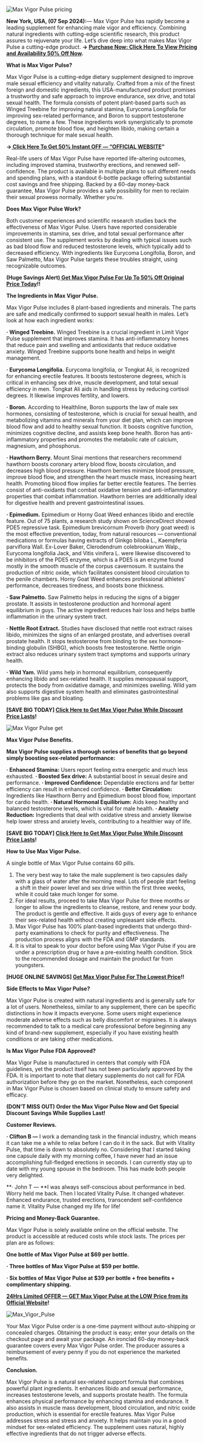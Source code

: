 

![Max Vigor Pulse pricing](https://github.com/user-attachments/assets/e89c45e5-c6bb-41af-91ed-1d43e1547bba)




**New York, USA, (07 Sep 2024):**— Max Vigor Pulse has rapidly become a leading supplement for enhancing male vigor and efficiency. Combining natural ingredients with cutting-edge scientific research, this product assures to rejuvenate your life. Let’s dive deep into what makes Max Vigor Pulse a cutting-edge product. **→ [Purchase Now: Click Here To View Pricing and Availability 50% Off Now](https://supplementcarts.com/max-vigor-pulse-official/).**


**What is Max Vigor Pulse?**

Max Vigor Pulse is a cutting-edge dietary supplement designed to improve male sexual efficiency and vitality naturally. Crafted from a mix of the finest foreign and domestic ingredients, this USA-manufactured product promises a trustworthy and safe approach to improve endurance, sex drive, and total sexual health. The formula consists of potent plant-based parts such as Winged Treebine for improving natural stamina, Eurycoma Longifolia for improving sex-related performance, and Boron to support testosterone degrees, to name a few. These ingredients work synergistically to promote circulation, promote blood flow, and heighten libido, making certain a thorough technique for male sexual health.


**→[ Click Here To Get 50% Instant OFF — “OFFICIAL WEBSITE](https://supplementcarts.com/max-vigor-pulse-official/)”**


Real-life users of Max Vigor Pulse have reported life-altering outcomes, including improved stamina, trustworthy erections, and renewed self-confidence. The product is available in multiple plans to suit different needs and spending plans, with a standout 6-bottle package offering substantial cost savings and free shipping. Backed by a 60-day money-back guarantee, Max Vigor Pulse provides a safe possibility for men to reclaim their sexual prowess normally. Whether you’re.


**Does Max Vigor Pulse Work?**

Both customer experiences and scientific research studies back the effectiveness of Max Vigor Pulse. Users have reported considerable improvements in stamina, sex drive, and total sexual performance after consistent use. The supplement works by dealing with typical issues such as bad blood flow and reduced testosterone levels, which typically add to decreased efficiency. With ingredients like Eurycoma Longifolia, Boron, and Saw Palmetto, Max Vigor Pulse targets these troubles straight, using recognizable outcomes.


**(Huge Savings Alert)[ Get Max Vigor Pulse For Up To 50% Off Original Price Today](https://supplementcarts.com/max-vigor-pulse-official/)!!**


**The Ingredients in Max Vigor Pulse.**

Max Vigor Pulse includes 8 plant-based ingredients and minerals. The parts are safe and medically confirmed to support sexual health in males. Let’s look at how each ingredient works:

**· Winged Treebine.**
Winged Treebine is a crucial ingredient in Limit Vigor Pulse supplement that improves stamina. It has anti-inflammatory homes that reduce pain and swelling and antioxidants that reduce oxidative anxiety. Winged Treebine supports bone health and helps in weight management.

**· Eurycoma Longifolia.**
Eurycoma longifolia, or Tongkat Ali, is recognized for enhancing erectile features. It boosts testosterone degrees, which is critical in enhancing sex drive, muscle development, and total sexual efficiency in men. Tongkat Ali aids in handling stress by reducing cortisol degrees. It likewise improves fertility, and lowers.

**· Boron.**
According to Healthline, Boron supports the law of male sex hormones, consisting of testosterone, which is crucial for sexual health, and metabolizing vitamins and minerals from your diet plan, which can improve blood flow and add to healthy sexual function. It boosts cognitive function, minimizes cognitive decline, and assists keep bone health. Boron has anti-inflammatory properties and promotes the metabolic rate of calcium, magnesium, and phosphorus.

**· Hawthorn Berry.**
Mount Sinai mentions that researchers recommend hawthorn boosts coronary artery blood flow, boosts circulation, and decreases high blood pressure. Hawthorn berries minimize blood pressure, improve blood flow, and strengthen the heart muscle mass, increasing heart health. Promoting blood flow implies far better erectile features.
The berries consist of anti-oxidants that combat oxidative tension and anti-inflammatory properties that combat inflammation. Hawthorn berries are additionally ideal for digestive health and prevent gastrointestinal issues.

**· Epimedium.**
Epimedium or Horny Goat Weed enhances libido and erectile feature. Out of 75 plants, a research study shown on ScienceDirect showed PDE5 repressive task. Epimedium brevicornum Proverb (hory goat weed) is the most effective prevention, today, from natural resources — conventional medications or formulas having extracts of Ginkgo biloba L., Kaempferia parviflora Wall. Ex-Lover Baker, Clerodendrum colebrookianum Walp., Eurycoma longifolia Jack, and Vitis vinifera L. were likewise discovered to be inhibitors of the PDE5 enzyme, which is a PDE5 is an enzyme found mostly in the smooth muscle of the corpus cavernosum.
It sustains the production of nitric oxide, which facilitates consistent blood circulation to the penile chambers. Horny Goat Weed enhances professional athletes’ performance, decreases tiredness, and boosts bone thickness.

**· Saw Palmetto.**
Saw Palmetto helps in reducing the signs of a bigger prostate. It assists in testosterone production and hormonal agent equilibrium in guys. The active ingredient reduces hair loss and helps battle inflammation in the urinary system tract.

**· Nettle Root Extract.**
Studies have disclosed that nettle root extract raises libido, minimizes the signs of an enlarged prostate, and advertises overall prostate health. It stops testosterone from binding to the sex hormone-binding globulin (SHBG), which boosts free testosterone. Nettle origin extract also reduces urinary system tract symptoms and supports urinary health.

**· Wild Yam.**
Wild yams help in hormonal equilibrium, consequently enhancing libido and sex-related health. It supplies menopausal support, protects the body from oxidative damage, and minimizes swelling. Wild yam also supports digestive system health and eliminates gastrointestinal problems like gas and bloating.


**[SAVE BIG TODAY] [Click Here to Get Max Vigor Pulse While Discount Price Lasts](https://supplementcarts.com/max-vigor-pulse-official/)!**


![Max Vigor Pulse get](https://github.com/user-attachments/assets/74432c7a-3948-4b51-8732-88db3a50579c)



**Max Vigor Pulse Benefits.**


**Max Vigor Pulse supplies a thorough series of benefits that go beyond simply boosting sex-related performance:**

**· Enhanced Stamina:** Users report feeling extra energetic and much less exhausted.
**· Boosted Sex drive:** A substantial boost in sexual desire and performance.
**· Improved Confidence:** Dependable erections and far better efficiency can result in enhanced confidence.
**· Better Circulation:** Ingredients like Hawthorn Berry and Epimedium boost blood flow, important for cardio health.
**· Natural Hormonal Equilibrium:** Aids keep healthy and balanced testosterone levels, which is vital for male health.
**· Anxiety Reduction:** Ingredients that deal with oxidative stress and anxiety likewise help lower stress and anxiety levels, contributing to a healthier way of life.


**[SAVE BIG TODAY] [Click Here to Get Max Vigor Pulse While Discount Price Lasts](https://supplementcarts.com/max-vigor-pulse-official/)!**


**How to Use Max Vigor Pulse.**

A single bottle of Max Vigor Pulse contains 60 pills.
1. The very best way to take the male supplement is two capsules daily with a glass of water after the morning meal. Lots of people start feeling a shift in their power level and sex drive within the first three weeks, while it could take much longer for some.
2. For ideal results, proceed to take Max Vigor Pulse for three months or longer to allow the ingredients to cleanse, restore, and renew your body. The product is gentle and effective. It aids guys of every age to enhance their sex-related health without creating unpleasant side effects.
3. Max Vigor Pulse has 100% plant-based ingredients that undergo third-party examinations to check for purity and effectiveness. The production process aligns with the FDA and GMP standards.
4. It is vital to speak to your doctor before using Max Vigor Pulse if you are under a prescription drug or have a pre-existing health condition. Stick to the recommended dosage and maintain the product far from youngsters.


**[HUGE ONLINE SAVINGS] [Get Max Vigor Pulse For The Lowest Price](https://supplementcarts.com/max-vigor-pulse-official/)!!**



**Side Effects to Max Vigor Pulse?**

Max Vigor Pulse is created with natural ingredients and is generally safe for a lot of users. Nonetheless, similar to any supplement, there can be specific distinctions in how it impacts everyone. Some users might experience moderate adverse effects such as belly discomfort or migraines. It is always recommended to talk to a medical care professional before beginning any kind of brand-new supplement, especially if you have existing health conditions or are taking other medications.


**Is Max Vigor Pulse FDA Approved?**

Max Vigor Pulse is manufactured in centers that comply with FDA guidelines, yet the product itself has not been particularly approved by the FDA. It is important to note that dietary supplements do not call for FDA authorization before they go on the market. Nonetheless, each component in Max Vigor Pulse is chosen based on clinical study to ensure safety and efficacy.


**(DON’T MISS OUT) Order the Max Vigor Pulse Now and Get Special Discount Savings While Supplies Last!**



**Customer Reviews.**

**· Clifton B —** I work a demanding task in the financial industry, which means it can take me a while to relax before I can do it in the sack. But with Vitality Pulse, that time is down to absolutely no. Considering that I started taking one capsule daily with my morning coffee, I have never had an issue accomplishing full-fledged erections in seconds. I can currently stay up to date with my young spouse in the bedroom. This has made both people very delighted.

**· John T — **I was always self-conscious about performance in bed. Worry held me back. Then I located Vitality Pulse. It changed whatever. Enhanced endurance, trusted erections, transcendent self-confidence name it. Vitality Pulse changed my life for life!


**Pricing and Money-Back Guarantee.**

Max Vigor Pulse is solely available online on the official website. The product is accessible at reduced costs while stock lasts. The prices per plan are as follows:

**One bottle of Max Vigor Pulse at $69 per bottle.**

**· Three bottles of Max Vigor Pulse at $59 per bottle.**

**· Six bottles of Max Vigor Pulse at $39 per bottle + free benefits + complimentary shipping.**



**[24Hrs Limited OFFER — GET Max Vigor Pulse at the LOW Price from its Official Website](https://supplementcarts.com/max-vigor-pulse-official/)!**



![Max_Vigor_Pulse](https://github.com/user-attachments/assets/eb1f854f-39eb-4f61-a7c4-d16faee6af66)




Your Max Vigor Pulse order is a one-time payment without auto-shipping or concealed charges. Obtaining the product is easy; enter your details on the checkout page and await your package.
An ironclad 60-day money-back guarantee covers every Max Vigor Pulse order. The producer assures a reimbursement of every penny if you do not experience the marketed benefits.


**Conclusion.**

Max Vigor Pulse is a natural sex-related support formula that combines powerful plant ingredients. It enhances libido and sexual performance, increases testosterone levels, and supports prostate health.
The formula enhances physical performance by enhancing stamina and endurance. It also assists in muscle mass development, blood circulation, and nitric oxide production, which is essential for erectile features.
Max Vigor Pulse addresses stress and stress and anxiety. It helps maintain you in a good mindset for sex-related efficiency. The supplement uses natural, highly effective ingredients that do not trigger adverse effects.

